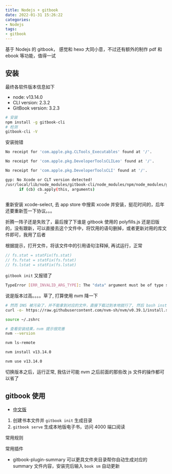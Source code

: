 ```yaml
---
title: Nodejs + gitbook
date: 2022-01-31 15:26:22
categories:
- Nodejs
tags:
- gitbook
---
```


基于 Nodejs 的 gitbook， 感觉和 hexo 大同小意，不过还有额外的制作 pdf 和 ebook 等功能，值得一试

## 安装

最终各软件版本信息如下

* node: v13.14.0
* CLI version: 2.3.2
* GitBook version: 3.2.3

```bash
# 安装
npm install -g gitbook-cli
# 检测
gitbook-cli -V
```

安装抛错

```bash
No receipt for 'com.apple.pkg.CLTools_Executables' found at '/'.

No receipt for 'com.apple.pkg.DeveloperToolsCLILeo' found at '/'.

No receipt for 'com.apple.pkg.DeveloperToolsCLI' found at '/'.

gyp: No Xcode or CLT version detected!
/usr/local/lib/node_modules/gitbook-cli/node_modules/npm/node_modules/graceful-fs/polyfills.js:287
      if (cb) cb.apply(this, arguments)
                 ^
```

重新安装 xcode-select, 去 app store 中搜索 xcode 并安装，挺花时间的，后年还要重新签一下协议。。。

折腾一阵子还是失败了，最后搜了下谁是 gitbook 使用的 polyfills.js 还是旧版的，没有跟新，可以直接去这个文件中，将饮用的语句删掉，或者更新对用的库文件即可，我用了后者

根据提示，打开文件，将该文件中的引用语句注释掉, 再试运行，正常

```js
// fs.stat = statFix(fs.stat)
// fs.fstat = statFix(fs.fstat)
// fs.lstat = statFix(fs.lstat)
```

`gitbook init` 又报错了

```bash
TypeError [ERR_INVALID_ARG_TYPE]: The "data" argument must be of type string or an instance of Buffer, TypedArray, or DataView. Received an instance of Promise
```

说是版本过高。。。。草了, 打算使用 nvm 降一下

```sh
# 然而 DNS 被污染了，并不能拿到对应的文件，直接下载过到本地就行了, 然后 bash install.sh 即可
curl -o- https://raw.githubusercontent.com/nvm-sh/nvm/v0.39.1/install.sh | bash

source ~/.zshrc

# 查看安装结果，nvm 提示很完善
nvm --version 

nvm ls-remote

nvm install v13.14.0

nvm use v13.14.0
```

切换版本之后，运行正常, 我估计可能 nvm 之后前面的那些改 js 文件的操作都可以省了

## gitbook 使用

* [中文版](https://chrisniael.gitbooks.io/gitbook-documentation/content/)

1. 创建书本文件并 `gitbook init` 生成目录
2. `gitbook serve` 生成本地版电子书，访问 4000 端口阅读

常用规则

常用插件

* gitbook-plugin-summary 可以更具文件夹目录帮你自动生成对应的 summary 文件内容，安装完后输入 `book sm` 自动更新